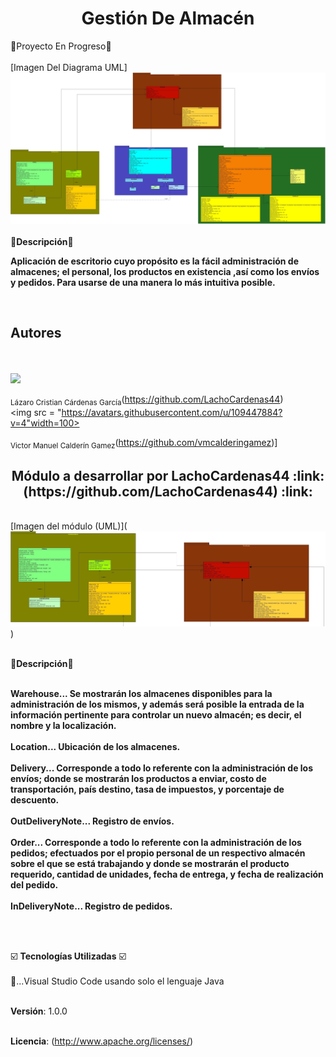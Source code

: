 <h1 align="center">Gestión De Almacén</h1>

:construction:Proyecto En Progreso:construction:
<br>
<br>
[Imagen Del Diagrama UML]<img src ="https://raw.githubusercontent.com/LachoCardenas44/GestionAlmacen.VisualParadigm/main/PreviewGestionAlmacen.jpg">
<br>
<br>
:page_with_curl:**Descripción**:page_with_curl: <p><strong>Aplicación de escritorio cuyo propósito es la fácil administración de almacenes; el personal, los productos en existencia ,así como los envíos y pedidos. Para usarse de una manera lo más intuitiva posible.</strong></p>
<br>
## Autores
<br>
<br>
<img src = "https://avatars.githubusercontent.com/u/116188859?s=400&u=da2746e27e04d9642dae0f71051d89eb96f02791&v=4"width=100>

<sub>Lázaro Cristian Cárdenas García</sub>(https://github.com/LachoCardenas44)
<br>
<img src = "https://avatars.githubusercontent.com/u/109447884?v=4"width=100>

<sub>Victor Manuel Calderín Gamez</sub>(https://github.com/vmcalderingamez)]

<h2 align="center">Módulo a desarrollar por LachoCardenas44 :link:(https://github.com/LachoCardenas44) :link:</h2>
<br>
[Imagen del módulo (UML)](<img src = "https://github.com/LachoCardenas44/GestionAlmacen.VisualParadigm/blob/main/modulos/Modulo%20LazaroCardenas44.jpg">)
<br>
<br>

:page_with_curl:**Descripción**:page_with_curl:
<br>
<br>
<p><b>
Warehouse... Se mostrarán los almacenes disponibles para la administración de los mismos, y además será posible la entrada de la información pertinente para controlar un nuevo almacén; es decir, el nombre y la localización.
<br>
<br>
Location... Ubicación de los almacenes.
<br>
<br>
Delivery... Corresponde a todo lo referente con la administración de los envíos; donde se mostrarán los productos a enviar, costo de transportación, país destino, tasa de impuestos, y porcentaje de descuento.
<br>
<br>
OutDeliveryNote... Registro de envíos.
<br>
<br>
Order... Corresponde a todo lo referente con la administración de los pedidos; efectuados por el propio personal de un respectivo almacén sobre el que se está trabajando y donde se mostrarán el producto requerido, cantidad de unidades, fecha de entrega, y fecha de realización del pedido.
<br>
<br>
InDeliveryNote... Registro de pedidos.</b></p>
<br>
<br>

:ballot_box_with_check: **Tecnologías Utilizadas** :ballot_box_with_check:
<br>
<br>
:radio_button:...Visual Studio Code usando solo el lenguaje Java
<br>
<br>

**Versión**: 1.0.0 
<br>
<br>

**Licencia**:  (http://www.apache.org/licenses/)

 
